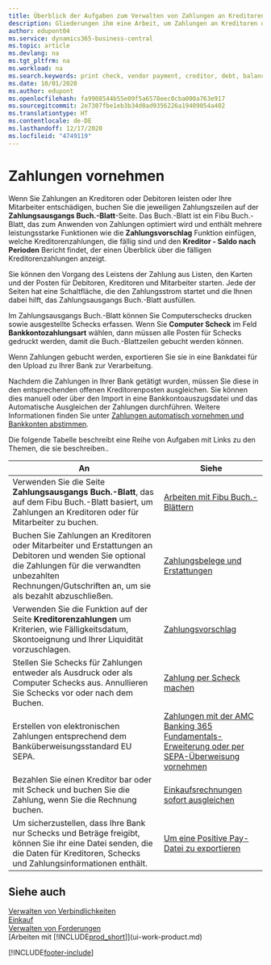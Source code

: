 ```yaml
---
title: Überblick der Aufgaben zum Verwalten von Zahlungen an Kreditoren | Microsoft Docs
description: Gliederungen ihm eine Arbeit, um Zahlungen an Kreditoren oder zu den Gläubigern, einschließlich Buchungszahlungszeilen und das Anzeigen einer Übersicht über den fälligen Saldo zu verwalten.
author: edupont04
ms.service: dynamics365-business-central
ms.topic: article
ms.devlang: na
ms.tgt_pltfrm: na
ms.workload: na
ms.search.keywords: print check, vendor payment, creditor, debt, balance due, AP
ms.date: 10/01/2020
ms.author: edupont
ms.openlocfilehash: fa9908544b55e09f5a6578eec0cba000a763e917
ms.sourcegitcommit: 2e7307fbe1eb3b34d0ad9356226a19409054a402
ms.translationtype: HT
ms.contentlocale: de-DE
ms.lasthandoff: 12/17/2020
ms.locfileid: "4749119"
---
```

# <a name="making-payments"></a>Zahlungen vornehmen

Wenn Sie Zahlungen an Kreditoren oder Debitoren leisten oder Ihre Mitarbeiter entschädigen, buchen Sie die jeweiligen Zahlungszeilen auf der **Zahlungsausgangs Buch.-Blatt**-Seite. Das Buch.-Blatt ist ein Fibu Buch.-Blatt, das zum Anwenden von Zahlungen optimiert wird und enthält mehrere leistungsstarke Funktionen wie die **Zahlungsvorschlag** Funktion einfügen, welche Kreditorenzahlungen, die fällig sind und den **Kreditor - Saldo nach Perioden** Bericht findet, der einen Überblick über die fälligen Kreditorenzahlungen anzeigt.  

Sie können den Vorgang des Leistens der Zahlung aus Listen, den Karten und der Posten für Debitoren, Kreditoren und Mitarbeiter starten. Jede der Seiten hat eine Schaltfläche, die den Zahlungsstrom startet und die Ihnen dabei hilft, das Zahlungsausgangs Buch.-Blatt ausfüllen.  

Im Zahlungsausgangs Buch.-Blatt können Sie Computerschecks drucken sowie ausgestellte Schecks erfassen. Wenn Sie **Computer Scheck** im Feld **Bankkontozahlungsart** wählen, dann müssen alle Posten für Schecks gedruckt werden, damit die Buch.-Blattzeilen gebucht werden können.

Wenn Zahlungen gebucht werden, exportieren Sie sie in eine Bankdatei für den Upload zu Ihrer Bank zur Verarbeitung.

Nachdem die Zahlungen in Ihrer Bank getätigt wurden, müssen Sie diese in den entsprechenden offenen Kreditorenposten ausgleichen. Sie können dies manuell oder über den Import in eine Bankkontoauszugsdatei und das Automatische Ausgleichen der Zahlungen durchführen. Weitere Informationen finden Sie unter [Zahlungen automatisch vornehmen und Bankkonten abstimmen](receivables-apply-payments-auto-reconcile-bank-accounts.md).

Die folgende Tabelle beschreibt eine Reihe von Aufgaben mit Links zu den Themen, die sie beschreiben..

| An | Siehe |
| --- | --- |
|Verwenden Sie die Seite **Zahlungsausgangs Buch.-Blatt**, das auf dem Fibu Buch.-Blatt basiert, um Zahlungen an Kreditoren oder für Mitarbeiter zu buchen.|[Arbeiten mit Fibu Buch.-Blättern](ui-work-general-journals.md)|
|Buchen Sie Zahlungen an Kreditoren oder Mitarbeiter und Erstattungen an Debitoren und wenden Sie optional die Zahlungen für die verwandten unbezahlten Rechnungen/Gutschriften an, um sie als bezahlt abzuschließen.|[Zahlungsbelege und Erstattungen](payables-how-post-payments-refunds.md)|
| Verwenden Sie die Funktion auf der Seite **Kreditorenzahlungen** um Kriterien, wie Fälligkeitsdatum, Skontoeignung und Ihrer Liquidität vorzuschlagen. |[Zahlungsvorschlag](payables-how-suggest-vendor-payments.md) |
| Stellen Sie Schecks für Zahlungen entweder als Ausdruck oder als Computer Schecks aus. Annullieren Sie Schecks vor oder nach dem Buchen. |[Zahlung per Scheck machen](payables-how-work-checks.md) |
|Erstellen von elektronischen Zahlungen entsprechend dem Banküberweisungsstandard EU SEPA.|[Zahlungen mit der AMC Banking 365 Fundamentals-Erweiterung oder per SEPA-Überweisung vornehmen](finance-make-payments-with-bank-data-conversion-service-or-sepa-credit-transfer.md)|
| Bezahlen Sie einen Kreditor bar oder mit Scheck und buchen Sie die Zahlung, wenn Sie die Rechnung buchen. |[Einkaufsrechnungen sofort ausgleichen](finance-how-to-settle-purchase-invoices-promptly.md) |
| Um sicherzustellen, dass Ihre Bank nur Schecks und Beträge freigibt, können Sie ihr eine Datei senden, die die Daten für Kreditoren, Schecks und Zahlungsinformationen enthält. |[Um eine Positive Pay-Datei zu exportieren](finance-how-positive-pay.md) |

## <a name="see-also"></a>Siehe auch
[Verwalten von Verbindlichkeiten](payables-manage-payables.md)  
[Einkauf](purchasing-manage-purchasing.md)  
[Verwalten von Forderungen](receivables-manage-receivables.md)  
[Arbeiten mit [!INCLUDE[prod_short](includes/prod_short.md)]](ui-work-product.md)  


[!INCLUDE[footer-include](includes/footer-banner.md)]